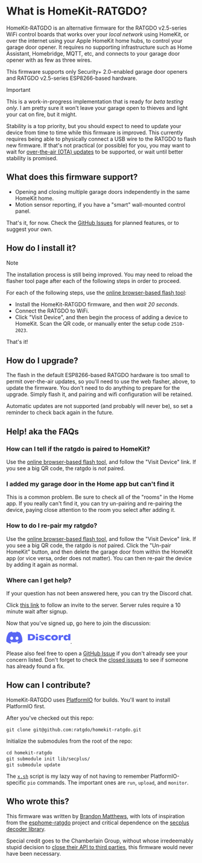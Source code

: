 # What is HomeKit-RATGDO?

HomeKit-RATGDO is an alternative firmware for the RATGDO v2.5-series WiFi control boards that works
over your _local network_ using HomeKit, or over the internet using your Apple HomeKit home hubs, to
control your garage door opener. It requires no supporting infrastructure such as Home Assistant,
Homebridge, MQTT, etc, and connects to your garage door opener with as few as three wires.

This firmware supports only Security+ 2.0-enabled garage door openers and RATGDO v2.5-series
ESP8266-based hardware.

> [!IMPORTANT]
> This is a work-in-progress implementation that is ready for *beta testing only*. I am pretty
> sure it won't leave your garage open to thieves and light your cat on fire, but it might.
>
> Stability is a top priority, but you should expect to need to update your device from time to time
> while this firmware is improved. This currently requires being able to physically connect a USB
> wire to the RATGDO to flash new firmware. If that's not practical (or possible) for you, you may
> want to wait for [over-the-air (OTA) updates](https://github.com/ratgdo/homekit-ratgdo/issues/20)
> to be supported, or wait until better stability is promised.

## What does this firmware support?

* Opening and closing multiple garage doors independently in the same HomeKit home.
* Motion sensor reporting, if you have a "smart" wall-mounted control panel.

That's it, for now. Check the [GitHub Issues](https://github.com/ratgdo/homekit-ratgdo/issues) for
planned features, or to suggest your own.

## How do I install it?

> [!NOTE]
> The installation process is still being improved. You may need to reload the flasher tool page
> after each of the following steps in order to proceed.

For each of the following steps, use the [online browser-based flash tool](https://ratgdo.github.io/homekit-ratgdo):

* Install the HomeKit-RATGDO firmware, and then *wait 20 seconds*.
* Connect the RATGDO to WiFi.
* Click "Visit Device", and then begin the process of adding a device to HomeKit. Scan the QR code,
  or manually enter the setup code `2510-2023`.

That's it!

## How do I upgrade?

The flash in the default ESP8266-based RATGDO hardware is too small to permit over-the-air updates,
so you'll need to use the web flasher, above, to update the firmware. You don't need to do anything
to prepare for the upgrade.  Simply flash it, and pairing and wifi configuration will be retained.

Automatic updates are not supported (and probably will never be), so set a reminder to check back
again in the future.

## Help! aka the FAQs

### How can I tell if the ratgdo is paired to HomeKit?

Use the [online browser-based flash tool](https://ratgdo.github.io/homekit-ratgdo), and follow the
"Visit Device" link. If you see a big QR code, the ratgdo is *not* paired.

### I added my garage door in the Home app but can't find it

This is a common problem. Be sure to check all of the "rooms" in the Home app. If you really can't
find it, you can try un-pairing and re-pairing the device, paying close attention to the room you
select after adding it.

### How to do I re-pair my ratgdo?

Use the [online browser-based flash tool](https://ratgdo.github.io/homekit-ratgdo), and follow the
"Visit Device" link. If you see a big QR code, the ratgdo is *not* paired. Click the "Un-pair
HomeKit" button, and then delete the garage door from within the HomeKit app (or vice versa, order
does not matter). You can then re-pair the device by adding it again as normal.

### Where can I get help?

If your question has not been answered here, you can try the Discord chat.

Click [this link](https://discord.gg/homebridge-432663330281226270) to follow an invite to the
server. Server rules require a 10 minute wait after signup.

Now that you've signed up, go here to join the discussion:

[![the Discord logo](docs/discord-logo.png)](https://discord.com/channels/432663330281226270/1184710180563329115).

Please also feel free to open a [GitHub Issue](https://github.com/ratgdo/homekit-ratgdo/issues) if
you don't already see your concern listed. Don't forget to check the [closed
issues](https://github.com/ratgdo/homekit-ratgdo/issues?q=is%3Aissue+is%3Aclosed) to see if someone
has already found a fix.

## How can I contribute?

HomeKit-RATGDO uses [PlatformIO](https://platformio.org/platformio-ide) for builds. You'll want to
install PlatformIO first.

After you've checked out this repo:

```
git clone git@github.com:ratgdo/homekit-ratgdo.git
```

Initialize the submodules from the root of the repo:

```
cd homekit-ratgdo
git submodule init lib/secplus/
git submodule update
```

The [`x.sh`](https://github.com/ratgdo/homekit-ratgdo/blob/main/x.sh) script is my lazy way of not
having to remember PlatformIO-specific `pio` commands. The important ones are `run`, `upload`, and
`monitor`.

## Who wrote this?

This firmware was written by [Brandon Matthews](https://github.com/thenewwazoo), with lots of
inspiration from the [esphome-ratgdo](https://github.com/ratgdo/esphome-ratgdo) project and critical
dependence on the [secplus decoder library](https://github.com/argilo/secplus).

Special credit goes to the Chamberlain Group, without whose irredeemably stupid decision to [close
their API to third
parties](https://chamberlaingroup.com/press/a-message-about-our-decision-to-prevent-unauthorized-usage-of-myq),
this firmware would never have been necessary.
